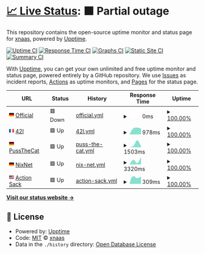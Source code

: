# [📈 Live Status](https://xnaas.github.io/nitter-instances): <!--live status--> **🟧 Partial outage**

This repository contains the open-source uptime monitor and status page for [xnaas](https://xnaas.info/), powered by [Upptime](https://github.com/upptime/upptime).

[![Uptime CI](https://github.com/xnaas/nitter-instances/workflows/Uptime%20CI/badge.svg)](https://github.com/upptime/upptime/actions?query=workflow%3A%22Uptime+CI%22)
[![Response Time CI](https://github.com/xnaas/nitter-instances/workflows/Response%20Time%20CI/badge.svg)](https://github.com/upptime/upptime/actions?query=workflow%3A%22Response+Time+CI%22)
[![Graphs CI](https://github.com/xnaas/nitter-instances/workflows/Graphs%20CI/badge.svg)](https://github.com/upptime/upptime/actions?query=workflow%3A%22Graphs+CI%22)
[![Static Site CI](https://github.com/xnaas/nitter-instances/workflows/Static%20Site%20CI/badge.svg)](https://github.com/upptime/upptime/actions?query=workflow%3A%22Static+Site+CI%22)
[![Summary CI](https://github.com/xnaas/nitter-instances/workflows/Summary%20CI/badge.svg)](https://github.com/upptime/upptime/actions?query=workflow%3A%22Summary+CI%22)

With [Upptime](https://upptime.js.org), you can get your own unlimited and free uptime monitor and status page, powered entirely by a GitHub repository. We use [Issues](https://github.com/xnaas/nitter-instances/issues) as incident reports, [Actions](https://github.com/xnaas/nitter-instances/actions) as uptime monitors, and [Pages](https://xnaas.github.io/nitter-instances) for the status page.

<!--start: status pages-->
<!-- This summary is generated by Upptime (https://github.com/upptime/upptime) -->
<!-- Do not edit this manually, your changes will be overwritten -->
<!-- prettier-ignore -->
| URL | Status | History | Response Time | Uptime |
| --- | ------ | ------- | ------------- | ------ |
| <img alt="" src="https://raw.githubusercontent.com/kreativekorp/vexillo/master/artwork/vexillo/pvb160/de.png" height="13"> [Official](https://nitter.net) | 🟥 Down | [official.yml](https://github.com/xnaas/nitter-instances/commits/HEAD/history/official.yml) | <details><summary><img alt="Response time graph" src="./graphs/official/response-time-week.png" height="20"> 0ms</summary><br><a href="https://xnaas.github.io/nitter-instances/history/official"><img alt="Response time 0" src="https://img.shields.io/endpoint?url=https%3A%2F%2Fraw.githubusercontent.com%2Fxnaas%2Fnitter-instances%2FHEAD%2Fapi%2Fofficial%2Fresponse-time.json"></a><br><a href="https://xnaas.github.io/nitter-instances/history/official"><img alt="24-hour response time 0" src="https://img.shields.io/endpoint?url=https%3A%2F%2Fraw.githubusercontent.com%2Fxnaas%2Fnitter-instances%2FHEAD%2Fapi%2Fofficial%2Fresponse-time-day.json"></a><br><a href="https://xnaas.github.io/nitter-instances/history/official"><img alt="7-day response time 0" src="https://img.shields.io/endpoint?url=https%3A%2F%2Fraw.githubusercontent.com%2Fxnaas%2Fnitter-instances%2FHEAD%2Fapi%2Fofficial%2Fresponse-time-week.json"></a><br><a href="https://xnaas.github.io/nitter-instances/history/official"><img alt="30-day response time 0" src="https://img.shields.io/endpoint?url=https%3A%2F%2Fraw.githubusercontent.com%2Fxnaas%2Fnitter-instances%2FHEAD%2Fapi%2Fofficial%2Fresponse-time-month.json"></a><br><a href="https://xnaas.github.io/nitter-instances/history/official"><img alt="1-year response time 0" src="https://img.shields.io/endpoint?url=https%3A%2F%2Fraw.githubusercontent.com%2Fxnaas%2Fnitter-instances%2FHEAD%2Fapi%2Fofficial%2Fresponse-time-year.json"></a></details> | <details><summary><a href="https://xnaas.github.io/nitter-instances/history/official">100.00%</a></summary><a href="https://xnaas.github.io/nitter-instances/history/official"><img alt="All-time uptime 100.00%" src="https://img.shields.io/endpoint?url=https%3A%2F%2Fraw.githubusercontent.com%2Fxnaas%2Fnitter-instances%2FHEAD%2Fapi%2Fofficial%2Fuptime.json"></a><br><a href="https://xnaas.github.io/nitter-instances/history/official"><img alt="24-hour uptime 100.00%" src="https://img.shields.io/endpoint?url=https%3A%2F%2Fraw.githubusercontent.com%2Fxnaas%2Fnitter-instances%2FHEAD%2Fapi%2Fofficial%2Fuptime-day.json"></a><br><a href="https://xnaas.github.io/nitter-instances/history/official"><img alt="7-day uptime 100.00%" src="https://img.shields.io/endpoint?url=https%3A%2F%2Fraw.githubusercontent.com%2Fxnaas%2Fnitter-instances%2FHEAD%2Fapi%2Fofficial%2Fuptime-week.json"></a><br><a href="https://xnaas.github.io/nitter-instances/history/official"><img alt="30-day uptime 100.00%" src="https://img.shields.io/endpoint?url=https%3A%2F%2Fraw.githubusercontent.com%2Fxnaas%2Fnitter-instances%2FHEAD%2Fapi%2Fofficial%2Fuptime-month.json"></a><br><a href="https://xnaas.github.io/nitter-instances/history/official"><img alt="1-year uptime 100.00%" src="https://img.shields.io/endpoint?url=https%3A%2F%2Fraw.githubusercontent.com%2Fxnaas%2Fnitter-instances%2FHEAD%2Fapi%2Fofficial%2Fuptime-year.json"></a></details>
| <img alt="" src="https://raw.githubusercontent.com/kreativekorp/vexillo/master/artwork/vexillo/pvb160/fr.png" height="13"> [42l](https://nitter.42l.fr) | 🟩 Up | [42l.yml](https://github.com/xnaas/nitter-instances/commits/HEAD/history/42l.yml) | <details><summary><img alt="Response time graph" src="./graphs/42l/response-time-week.png" height="20"> 978ms</summary><br><a href="https://xnaas.github.io/nitter-instances/history/42l"><img alt="Response time 978" src="https://img.shields.io/endpoint?url=https%3A%2F%2Fraw.githubusercontent.com%2Fxnaas%2Fnitter-instances%2FHEAD%2Fapi%2F42l%2Fresponse-time.json"></a><br><a href="https://xnaas.github.io/nitter-instances/history/42l"><img alt="24-hour response time 978" src="https://img.shields.io/endpoint?url=https%3A%2F%2Fraw.githubusercontent.com%2Fxnaas%2Fnitter-instances%2FHEAD%2Fapi%2F42l%2Fresponse-time-day.json"></a><br><a href="https://xnaas.github.io/nitter-instances/history/42l"><img alt="7-day response time 978" src="https://img.shields.io/endpoint?url=https%3A%2F%2Fraw.githubusercontent.com%2Fxnaas%2Fnitter-instances%2FHEAD%2Fapi%2F42l%2Fresponse-time-week.json"></a><br><a href="https://xnaas.github.io/nitter-instances/history/42l"><img alt="30-day response time 978" src="https://img.shields.io/endpoint?url=https%3A%2F%2Fraw.githubusercontent.com%2Fxnaas%2Fnitter-instances%2FHEAD%2Fapi%2F42l%2Fresponse-time-month.json"></a><br><a href="https://xnaas.github.io/nitter-instances/history/42l"><img alt="1-year response time 978" src="https://img.shields.io/endpoint?url=https%3A%2F%2Fraw.githubusercontent.com%2Fxnaas%2Fnitter-instances%2FHEAD%2Fapi%2F42l%2Fresponse-time-year.json"></a></details> | <details><summary><a href="https://xnaas.github.io/nitter-instances/history/42l">100.00%</a></summary><a href="https://xnaas.github.io/nitter-instances/history/42l"><img alt="All-time uptime 100.00%" src="https://img.shields.io/endpoint?url=https%3A%2F%2Fraw.githubusercontent.com%2Fxnaas%2Fnitter-instances%2FHEAD%2Fapi%2F42l%2Fuptime.json"></a><br><a href="https://xnaas.github.io/nitter-instances/history/42l"><img alt="24-hour uptime 100.00%" src="https://img.shields.io/endpoint?url=https%3A%2F%2Fraw.githubusercontent.com%2Fxnaas%2Fnitter-instances%2FHEAD%2Fapi%2F42l%2Fuptime-day.json"></a><br><a href="https://xnaas.github.io/nitter-instances/history/42l"><img alt="7-day uptime 100.00%" src="https://img.shields.io/endpoint?url=https%3A%2F%2Fraw.githubusercontent.com%2Fxnaas%2Fnitter-instances%2FHEAD%2Fapi%2F42l%2Fuptime-week.json"></a><br><a href="https://xnaas.github.io/nitter-instances/history/42l"><img alt="30-day uptime 100.00%" src="https://img.shields.io/endpoint?url=https%3A%2F%2Fraw.githubusercontent.com%2Fxnaas%2Fnitter-instances%2FHEAD%2Fapi%2F42l%2Fuptime-month.json"></a><br><a href="https://xnaas.github.io/nitter-instances/history/42l"><img alt="1-year uptime 100.00%" src="https://img.shields.io/endpoint?url=https%3A%2F%2Fraw.githubusercontent.com%2Fxnaas%2Fnitter-instances%2FHEAD%2Fapi%2F42l%2Fuptime-year.json"></a></details>
| <img alt="" src="https://raw.githubusercontent.com/kreativekorp/vexillo/master/artwork/vexillo/pvb160/de.png" height="13"> [PussTheCat](https://nitter.pussthecat.org) | 🟩 Up | [puss-the-cat.yml](https://github.com/xnaas/nitter-instances/commits/HEAD/history/puss-the-cat.yml) | <details><summary><img alt="Response time graph" src="./graphs/puss-the-cat/response-time-week.png" height="20"> 1503ms</summary><br><a href="https://xnaas.github.io/nitter-instances/history/puss-the-cat"><img alt="Response time 1503" src="https://img.shields.io/endpoint?url=https%3A%2F%2Fraw.githubusercontent.com%2Fxnaas%2Fnitter-instances%2FHEAD%2Fapi%2Fpuss-the-cat%2Fresponse-time.json"></a><br><a href="https://xnaas.github.io/nitter-instances/history/puss-the-cat"><img alt="24-hour response time 1503" src="https://img.shields.io/endpoint?url=https%3A%2F%2Fraw.githubusercontent.com%2Fxnaas%2Fnitter-instances%2FHEAD%2Fapi%2Fpuss-the-cat%2Fresponse-time-day.json"></a><br><a href="https://xnaas.github.io/nitter-instances/history/puss-the-cat"><img alt="7-day response time 1503" src="https://img.shields.io/endpoint?url=https%3A%2F%2Fraw.githubusercontent.com%2Fxnaas%2Fnitter-instances%2FHEAD%2Fapi%2Fpuss-the-cat%2Fresponse-time-week.json"></a><br><a href="https://xnaas.github.io/nitter-instances/history/puss-the-cat"><img alt="30-day response time 1503" src="https://img.shields.io/endpoint?url=https%3A%2F%2Fraw.githubusercontent.com%2Fxnaas%2Fnitter-instances%2FHEAD%2Fapi%2Fpuss-the-cat%2Fresponse-time-month.json"></a><br><a href="https://xnaas.github.io/nitter-instances/history/puss-the-cat"><img alt="1-year response time 1503" src="https://img.shields.io/endpoint?url=https%3A%2F%2Fraw.githubusercontent.com%2Fxnaas%2Fnitter-instances%2FHEAD%2Fapi%2Fpuss-the-cat%2Fresponse-time-year.json"></a></details> | <details><summary><a href="https://xnaas.github.io/nitter-instances/history/puss-the-cat">100.00%</a></summary><a href="https://xnaas.github.io/nitter-instances/history/puss-the-cat"><img alt="All-time uptime 100.00%" src="https://img.shields.io/endpoint?url=https%3A%2F%2Fraw.githubusercontent.com%2Fxnaas%2Fnitter-instances%2FHEAD%2Fapi%2Fpuss-the-cat%2Fuptime.json"></a><br><a href="https://xnaas.github.io/nitter-instances/history/puss-the-cat"><img alt="24-hour uptime 100.00%" src="https://img.shields.io/endpoint?url=https%3A%2F%2Fraw.githubusercontent.com%2Fxnaas%2Fnitter-instances%2FHEAD%2Fapi%2Fpuss-the-cat%2Fuptime-day.json"></a><br><a href="https://xnaas.github.io/nitter-instances/history/puss-the-cat"><img alt="7-day uptime 100.00%" src="https://img.shields.io/endpoint?url=https%3A%2F%2Fraw.githubusercontent.com%2Fxnaas%2Fnitter-instances%2FHEAD%2Fapi%2Fpuss-the-cat%2Fuptime-week.json"></a><br><a href="https://xnaas.github.io/nitter-instances/history/puss-the-cat"><img alt="30-day uptime 100.00%" src="https://img.shields.io/endpoint?url=https%3A%2F%2Fraw.githubusercontent.com%2Fxnaas%2Fnitter-instances%2FHEAD%2Fapi%2Fpuss-the-cat%2Fuptime-month.json"></a><br><a href="https://xnaas.github.io/nitter-instances/history/puss-the-cat"><img alt="1-year uptime 100.00%" src="https://img.shields.io/endpoint?url=https%3A%2F%2Fraw.githubusercontent.com%2Fxnaas%2Fnitter-instances%2FHEAD%2Fapi%2Fpuss-the-cat%2Fuptime-year.json"></a></details>
| <img alt="" src="https://raw.githubusercontent.com/kreativekorp/vexillo/master/artwork/vexillo/pvb160/de.png" height="13"> [NixNet](https://nitter.nixnet.services) | 🟩 Up | [nix-net.yml](https://github.com/xnaas/nitter-instances/commits/HEAD/history/nix-net.yml) | <details><summary><img alt="Response time graph" src="./graphs/nix-net/response-time-week.png" height="20"> 3320ms</summary><br><a href="https://xnaas.github.io/nitter-instances/history/nix-net"><img alt="Response time 3320" src="https://img.shields.io/endpoint?url=https%3A%2F%2Fraw.githubusercontent.com%2Fxnaas%2Fnitter-instances%2FHEAD%2Fapi%2Fnix-net%2Fresponse-time.json"></a><br><a href="https://xnaas.github.io/nitter-instances/history/nix-net"><img alt="24-hour response time 3320" src="https://img.shields.io/endpoint?url=https%3A%2F%2Fraw.githubusercontent.com%2Fxnaas%2Fnitter-instances%2FHEAD%2Fapi%2Fnix-net%2Fresponse-time-day.json"></a><br><a href="https://xnaas.github.io/nitter-instances/history/nix-net"><img alt="7-day response time 3320" src="https://img.shields.io/endpoint?url=https%3A%2F%2Fraw.githubusercontent.com%2Fxnaas%2Fnitter-instances%2FHEAD%2Fapi%2Fnix-net%2Fresponse-time-week.json"></a><br><a href="https://xnaas.github.io/nitter-instances/history/nix-net"><img alt="30-day response time 3320" src="https://img.shields.io/endpoint?url=https%3A%2F%2Fraw.githubusercontent.com%2Fxnaas%2Fnitter-instances%2FHEAD%2Fapi%2Fnix-net%2Fresponse-time-month.json"></a><br><a href="https://xnaas.github.io/nitter-instances/history/nix-net"><img alt="1-year response time 3320" src="https://img.shields.io/endpoint?url=https%3A%2F%2Fraw.githubusercontent.com%2Fxnaas%2Fnitter-instances%2FHEAD%2Fapi%2Fnix-net%2Fresponse-time-year.json"></a></details> | <details><summary><a href="https://xnaas.github.io/nitter-instances/history/nix-net">100.00%</a></summary><a href="https://xnaas.github.io/nitter-instances/history/nix-net"><img alt="All-time uptime 100.00%" src="https://img.shields.io/endpoint?url=https%3A%2F%2Fraw.githubusercontent.com%2Fxnaas%2Fnitter-instances%2FHEAD%2Fapi%2Fnix-net%2Fuptime.json"></a><br><a href="https://xnaas.github.io/nitter-instances/history/nix-net"><img alt="24-hour uptime 100.00%" src="https://img.shields.io/endpoint?url=https%3A%2F%2Fraw.githubusercontent.com%2Fxnaas%2Fnitter-instances%2FHEAD%2Fapi%2Fnix-net%2Fuptime-day.json"></a><br><a href="https://xnaas.github.io/nitter-instances/history/nix-net"><img alt="7-day uptime 100.00%" src="https://img.shields.io/endpoint?url=https%3A%2F%2Fraw.githubusercontent.com%2Fxnaas%2Fnitter-instances%2FHEAD%2Fapi%2Fnix-net%2Fuptime-week.json"></a><br><a href="https://xnaas.github.io/nitter-instances/history/nix-net"><img alt="30-day uptime 100.00%" src="https://img.shields.io/endpoint?url=https%3A%2F%2Fraw.githubusercontent.com%2Fxnaas%2Fnitter-instances%2FHEAD%2Fapi%2Fnix-net%2Fuptime-month.json"></a><br><a href="https://xnaas.github.io/nitter-instances/history/nix-net"><img alt="1-year uptime 100.00%" src="https://img.shields.io/endpoint?url=https%3A%2F%2Fraw.githubusercontent.com%2Fxnaas%2Fnitter-instances%2FHEAD%2Fapi%2Fnix-net%2Fuptime-year.json"></a></details>
| <img alt="" src="https://raw.githubusercontent.com/kreativekorp/vexillo/master/artwork/vexillo/pvb160/us.png" height="13"> [Action Sack](https://nitter.actionsack.com) | 🟩 Up | [action-sack.yml](https://github.com/xnaas/nitter-instances/commits/HEAD/history/action-sack.yml) | <details><summary><img alt="Response time graph" src="./graphs/action-sack/response-time-week.png" height="20"> 309ms</summary><br><a href="https://xnaas.github.io/nitter-instances/history/action-sack"><img alt="Response time 309" src="https://img.shields.io/endpoint?url=https%3A%2F%2Fraw.githubusercontent.com%2Fxnaas%2Fnitter-instances%2FHEAD%2Fapi%2Faction-sack%2Fresponse-time.json"></a><br><a href="https://xnaas.github.io/nitter-instances/history/action-sack"><img alt="24-hour response time 309" src="https://img.shields.io/endpoint?url=https%3A%2F%2Fraw.githubusercontent.com%2Fxnaas%2Fnitter-instances%2FHEAD%2Fapi%2Faction-sack%2Fresponse-time-day.json"></a><br><a href="https://xnaas.github.io/nitter-instances/history/action-sack"><img alt="7-day response time 309" src="https://img.shields.io/endpoint?url=https%3A%2F%2Fraw.githubusercontent.com%2Fxnaas%2Fnitter-instances%2FHEAD%2Fapi%2Faction-sack%2Fresponse-time-week.json"></a><br><a href="https://xnaas.github.io/nitter-instances/history/action-sack"><img alt="30-day response time 309" src="https://img.shields.io/endpoint?url=https%3A%2F%2Fraw.githubusercontent.com%2Fxnaas%2Fnitter-instances%2FHEAD%2Fapi%2Faction-sack%2Fresponse-time-month.json"></a><br><a href="https://xnaas.github.io/nitter-instances/history/action-sack"><img alt="1-year response time 309" src="https://img.shields.io/endpoint?url=https%3A%2F%2Fraw.githubusercontent.com%2Fxnaas%2Fnitter-instances%2FHEAD%2Fapi%2Faction-sack%2Fresponse-time-year.json"></a></details> | <details><summary><a href="https://xnaas.github.io/nitter-instances/history/action-sack">100.00%</a></summary><a href="https://xnaas.github.io/nitter-instances/history/action-sack"><img alt="All-time uptime 100.00%" src="https://img.shields.io/endpoint?url=https%3A%2F%2Fraw.githubusercontent.com%2Fxnaas%2Fnitter-instances%2FHEAD%2Fapi%2Faction-sack%2Fuptime.json"></a><br><a href="https://xnaas.github.io/nitter-instances/history/action-sack"><img alt="24-hour uptime 100.00%" src="https://img.shields.io/endpoint?url=https%3A%2F%2Fraw.githubusercontent.com%2Fxnaas%2Fnitter-instances%2FHEAD%2Fapi%2Faction-sack%2Fuptime-day.json"></a><br><a href="https://xnaas.github.io/nitter-instances/history/action-sack"><img alt="7-day uptime 100.00%" src="https://img.shields.io/endpoint?url=https%3A%2F%2Fraw.githubusercontent.com%2Fxnaas%2Fnitter-instances%2FHEAD%2Fapi%2Faction-sack%2Fuptime-week.json"></a><br><a href="https://xnaas.github.io/nitter-instances/history/action-sack"><img alt="30-day uptime 100.00%" src="https://img.shields.io/endpoint?url=https%3A%2F%2Fraw.githubusercontent.com%2Fxnaas%2Fnitter-instances%2FHEAD%2Fapi%2Faction-sack%2Fuptime-month.json"></a><br><a href="https://xnaas.github.io/nitter-instances/history/action-sack"><img alt="1-year uptime 100.00%" src="https://img.shields.io/endpoint?url=https%3A%2F%2Fraw.githubusercontent.com%2Fxnaas%2Fnitter-instances%2FHEAD%2Fapi%2Faction-sack%2Fuptime-year.json"></a></details>

<!--end: status pages-->

[**Visit our status website →**](https://xnaas.github.io/nitter-instances)

## 📄 License

- Powered by: [Upptime](https://github.com/upptime/upptime)
- Code: [MIT](./LICENSE) © [xnaas](https://xnaas.info/)
- Data in the `./history` directory: [Open Database License](https://opendatacommons.org/licenses/odbl/1-0/)
